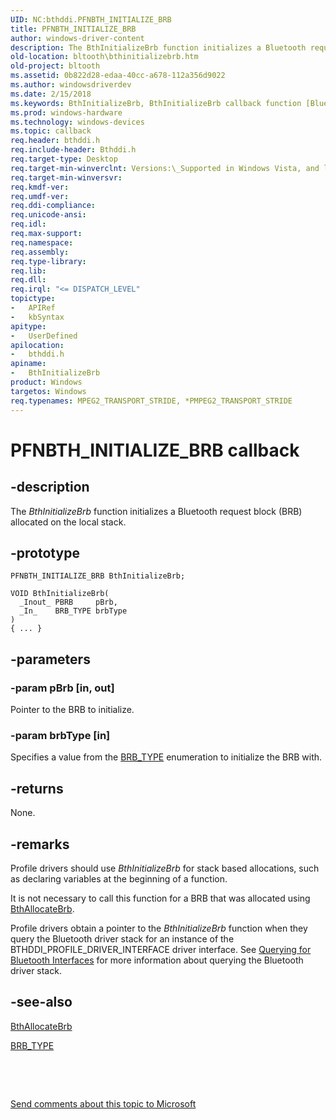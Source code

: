 ```yaml
---
UID: NC:bthddi.PFNBTH_INITIALIZE_BRB
title: PFNBTH_INITIALIZE_BRB
author: windows-driver-content
description: The BthInitializeBrb function initializes a Bluetooth request block (BRB) allocated on the local stack.
old-location: bltooth\bthinitializebrb.htm
old-project: bltooth
ms.assetid: 0b822d28-edaa-40cc-a678-112a356d9022
ms.author: windowsdriverdev
ms.date: 2/15/2018
ms.keywords: BthInitializeBrb, BthInitializeBrb callback function [Bluetooth Devices], PFNBTH_INITIALIZE_BRB, bltooth.bthinitializebrb, bth_funcs_11ec7e91-bfca-404f-a029-a3fbb8c56d47.xml, bthddi/BthInitializeBrb
ms.prod: windows-hardware
ms.technology: windows-devices
ms.topic: callback
req.header: bthddi.h
req.include-header: Bthddi.h
req.target-type: Desktop
req.target-min-winverclnt: Versions:\_Supported in Windows Vista, and later.
req.target-min-winversvr: 
req.kmdf-ver: 
req.umdf-ver: 
req.ddi-compliance: 
req.unicode-ansi: 
req.idl: 
req.max-support: 
req.namespace: 
req.assembly: 
req.type-library: 
req.lib: 
req.dll: 
req.irql: "<= DISPATCH_LEVEL"
topictype:
-	APIRef
-	kbSyntax
apitype:
-	UserDefined
apilocation:
-	bthddi.h
apiname:
-	BthInitializeBrb
product: Windows
targetos: Windows
req.typenames: MPEG2_TRANSPORT_STRIDE, *PMPEG2_TRANSPORT_STRIDE
---
```


# PFNBTH_INITIALIZE_BRB callback


## -description


The 
  <i>BthInitializeBrb</i> function initializes a Bluetooth request block (BRB) allocated on the local
  stack.


## -prototype


````
PFNBTH_INITIALIZE_BRB BthInitializeBrb;

VOID BthInitializeBrb(
  _Inout_ PBRB     pBrb,
  _In_    BRB_TYPE brbType
)
{ ... }
````


## -parameters




### -param pBrb [in, out]

Pointer to the BRB to initialize.


### -param brbType [in]

Specifies a value from the 
     <a href="..\bthddi\ne-bthddi-_brb_type.md">BRB_TYPE</a> enumeration to initialize the BRB
     with.


## -returns



None.




## -remarks



Profile drivers should use 
    <i>BthInitializeBrb</i> for stack based allocations, such as declaring variables at the beginning of a
    function.

It is not necessary to call this function for a BRB that was allocated using 
    <a href="..\bthddi\nc-bthddi-pfnbth_allocate_brb.md">BthAllocateBrb</a>.

Profile drivers obtain a pointer to the 
    <i>BthInitializeBrb</i> function when they query the Bluetooth driver stack for an instance of the
    BTHDDI_PROFILE_DRIVER_INTERFACE driver interface. See 
    <a href="https://msdn.microsoft.com/56db29cd-26ab-4262-9b9f-40d46372ffe9">Querying for Bluetooth
    Interfaces</a> for more information about querying the Bluetooth driver stack.




## -see-also

<a href="..\bthddi\nc-bthddi-pfnbth_allocate_brb.md">BthAllocateBrb</a>



<a href="..\bthddi\ne-bthddi-_brb_type.md">BRB_TYPE</a>



 

 

<a href="mailto:wsddocfb@microsoft.com?subject=Documentation%20feedback [bltooth\bltooth]:%20PFNBTH_INITIALIZE_BRB callback function%20 RELEASE:%20(2/15/2018)&amp;body=%0A%0APRIVACY STATEMENT%0A%0AWe use your feedback to improve the documentation. We don't use your email address for any other purpose, and we'll remove your email address from our system after the issue that you're reporting is fixed. While we're working to fix this issue, we might send you an email message to ask for more info. Later, we might also send you an email message to let you know that we've addressed your feedback.%0A%0AFor more info about Microsoft's privacy policy, see http://privacy.microsoft.com/en-us/default.aspx." title="Send comments about this topic to Microsoft">Send comments about this topic to Microsoft</a>

